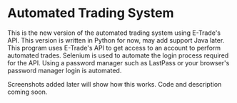 # Automated Trading System

This is the new version of the automated trading system using E-Trade's API. This version is written in Python for now, may add support
Java later. This program uses E-Trade's API to get access to an account to perform automated trades. Selenium is used to automate the login
process required for the API. Using a password manager such as LastPass or your browser's password manager login is automated.

Screenshots added later will show how this works.
Code and description coming soon.
